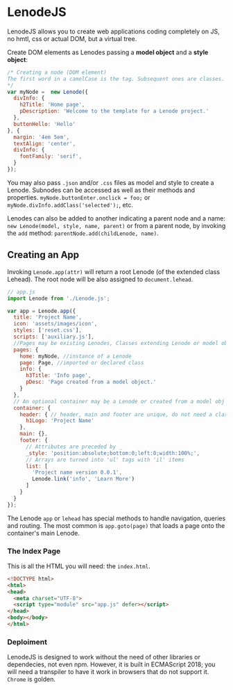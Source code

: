 # LenodeJS
LenodeJS allows you to create web applications coding completely on JS, no hmtl, css or actual DOM, but a virtual tree.

Create DOM elements as Lenodes passing a **model object** and a **style object**:
```js
/* Creating a node (DOM element) 
The first word in a camelCase is the tag. Subsequent ones are classes. You may also use _ as in 'div_info'
*/
var myNode =  new Lenode({
  divInfo: {
    h2Title: 'Home page',
    pDescription: 'Welcome to the template for a Lenode project.'
  },
  buttonHello: 'Hello'
}, {
  margin: '4em 5em',
  textAlign: 'center',
  divInfo: {
    fontFamily: 'serif',
  }
});
```
You may also pass `.json` and/or `.css` files as model and style to create a Lenode. Subnodes can be accessed as well as their methods and properties. `myNode.buttonEnter.onclick = foo;` or `myNode.divInfo.addClass('selected');`, etc.

Lenodes can also be added to another indicating a parent node and a name: `new Lenode(model, style, name, parent)` or from a parent node, by invoking the `add` method: `parentNode.add(childLenode, name)`.

## Creating an App
Invoking `Lenode.app(attr)` will return a root Lenode (of the extended class Lehead). The root node will be also assigned to `document.lehead`.
```js
// app.js
import Lenode from './Lenode.js';

var app = Lenode.app({
  title: 'Project Name',
  icon: 'assets/images/icon',
  styles: ['reset.css'],
  scripts: ['auxiliary.js'],
  //Pages may be existing Lenodes, Classes extending Lenode or model objects to be turned Lenodes
  pages: {
    home: myNode, //instance of a Lenode
    page: Page, //imported or declared class
    info: {
      h3Title: 'Info page',
      pDesc: 'Page created from a model object.'
    }
  },
  // An optional container may be a Lenode or created from a model obj
  container: {
    header: { // header, main and footer are unique, do not need a class
      h1Logo: 'Project Name'
    },
    main: {},
    footer: {
      // Attributes are preceded by _ 
      _style: 'position:absolute;bottom:0;left:0;width:100%;',
      // Arrays are turned into 'ul' tags with 'il' items
      list: [
        'Project name version 0.0.1',
        Lenode.link('info', 'Learn More')
      ]
    }
  }
});
```
The Lenode `app` or `lehead` has special methods to handle navigation, queries and routing. The most common is `app.goto(page)` that loads a page onto the container's main Lenode.
### The Index Page
This is all the HTML you will need: the `index.html`.
```html
<!DOCTYPE html>
<html>
<head>
  <meta charset="UTF-8">
  <script type="module" src="app.js" defer></script>
</head>
<body></body>
</html>
```
### Deploiment
LenodeJS is designed to work without the need of other libraries or dependecies, not even npm. However, it is built in ECMAScript 2018; you will need a transpiler to have it work in browsers that do not support it. `Chrome` is golden.
